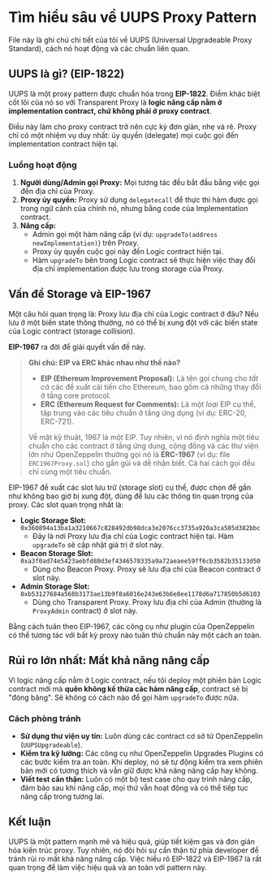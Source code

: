 # Tìm hiểu sâu về UUPS Proxy Pattern

File này là ghi chú chi tiết của tôi về UUPS (Universal Upgradeable Proxy Standard), cách nó hoạt động và các chuẩn liên quan.

## UUPS là gì? (EIP-1822)

UUPS là một proxy pattern được chuẩn hóa trong **EIP-1822**. Điểm khác biệt cốt lõi của nó so với Transparent Proxy là **logic nâng cấp nằm ở implementation contract, chứ không phải ở proxy contract**.

Điều này làm cho proxy contract trở nên cực kỳ đơn giản, nhẹ và rẻ. Proxy chỉ có một nhiệm vụ duy nhất: ủy quyền (delegate) mọi cuộc gọi đến implementation contract hiện tại.

### Luồng hoạt động

1.  **Người dùng/Admin gọi Proxy:** Mọi tương tác đều bắt đầu bằng việc gọi đến địa chỉ của Proxy.
2.  **Proxy ủy quyền:** Proxy sử dụng `delegatecall` để thực thi hàm được gọi trong ngữ cảnh của chính nó, nhưng bằng code của Implementation contract.
3.  **Nâng cấp:**
    *   Admin gọi một hàm nâng cấp (ví dụ: `upgradeTo(address newImplementation)`) trên Proxy.
    *   Proxy ủy quyền cuộc gọi này đến Logic contract hiện tại.
    *   Hàm `upgradeTo` bên trong Logic contract sẽ thực hiện việc thay đổi địa chỉ implementation được lưu trong storage của Proxy.

## Vấn đề Storage và EIP-1967

Một câu hỏi quan trọng là: Proxy lưu địa chỉ của Logic contract ở đâu? Nếu lưu ở một biến state thông thường, nó có thể bị xung đột với các biến state của Logic contract (storage collision).

**EIP-1967** ra đời để giải quyết vấn đề này.

> **Ghi chú: EIP và ERC khác nhau như thế nào?**
> *   **EIP (Ethereum Improvement Proposal):** Là tên gọi chung cho *tất cả* các đề xuất cải tiến cho Ethereum, bao gồm cả những thay đổi ở tầng core protocol.
> *   **ERC (Ethereum Request for Comments):** Là một *loại* EIP cụ thể, tập trung vào các tiêu chuẩn ở tầng ứng dụng (ví dụ: ERC-20, ERC-721).
>
> Về mặt kỹ thuật, 1967 là một EIP. Tuy nhiên, vì nó định nghĩa một tiêu chuẩn cho các contract ở tầng ứng dụng, cộng đồng và các thư viện lớn như OpenZeppelin thường gọi nó là **ERC-1967** (ví dụ: file `ERC1967Proxy.sol`) cho gần gũi và dễ nhận biết. Cả hai cách gọi đều chỉ cùng một tiêu chuẩn.

EIP-1967 đề xuất các slot lưu trữ (storage slot) cụ thể, được chọn để gần như không bao giờ bị xung đột, dùng để lưu các thông tin quan trọng của proxy. Các slot quan trọng nhất là:

-   **Logic Storage Slot:** `0x360894a13ba1a3210667c828492db98dca3e2076cc3735a920a3ca505d382bbc`
    -   Đây là nơi Proxy lưu địa chỉ của Logic contract hiện tại. Hàm `upgradeTo` sẽ cập nhật giá trị ở slot này.
-   **Beacon Storage Slot:** `0xa3f0ad74e5423aebfd80d3ef4346578335a9a72aeaee59ff6cb3582b35133d50`
    -   Dùng cho Beacon Proxy. Proxy sẽ lưu địa chỉ của Beacon contract ở slot này.
-   **Admin Storage Slot:** `0xb53127684a568b3173ae13b9f8a6016e243e63b6e8ee1178d6a717850b5d6103`
    -   Dùng cho Transparent Proxy. Proxy lưu địa chỉ của Admin (thường là `ProxyAdmin` contract) ở slot này.

Bằng cách tuân theo EIP-1967, các công cụ như plugin của OpenZeppelin có thể tương tác với bất kỳ proxy nào tuân thủ chuẩn này một cách an toàn.

## Rủi ro lớn nhất: Mất khả năng nâng cấp

Vì logic nâng cấp nằm ở Logic contract, nếu tôi deploy một phiên bản Logic contract mới mà **quên không kế thừa các hàm nâng cấp**, contract sẽ bị "đóng băng". Sẽ không có cách nào để gọi hàm `upgradeTo` được nữa.

### Cách phòng tránh

-   **Sử dụng thư viện uy tín:** Luôn dùng các contract cơ sở từ OpenZeppelin (`UUPSUpgradeable`).
-   **Kiểm tra kỹ lưỡng:** Các công cụ như OpenZeppelin Upgrades Plugins có các bước kiểm tra an toàn. Khi deploy, nó sẽ tự động kiểm tra xem phiên bản mới có tương thích và vẫn giữ được khả năng nâng cấp hay không.
-   **Viết test cẩn thận:** Luôn có một bộ test case cho quy trình nâng cấp, đảm bảo sau khi nâng cấp, mọi thứ vẫn hoạt động và có thể tiếp tục nâng cấp trong tương lai.

## Kết luận

UUPS là một pattern mạnh mẽ và hiệu quả, giúp tiết kiệm gas và đơn giản hóa kiến trúc proxy. Tuy nhiên, nó đòi hỏi sự cẩn thận từ phía developer để tránh rủi ro mất khả năng nâng cấp. Việc hiểu rõ EIP-1822 và EIP-1967 là rất quan trọng để làm việc hiệu quả và an toàn với pattern này.
